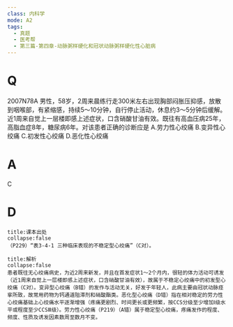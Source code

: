 ```yaml
---
class: 内科学
mode: A2
tags:
  - 真题
  - 医考帮
  - 第三篇-第四章-动脉粥样硬化和冠状动脉粥样硬化性心脏病
---
```


# Q
2007N78A 男性，58岁，2周来晨练行走300米左右出现胸部闷胀压抑感，放散到咽喉部，有紧缩感，持续5～10分钟，自行停止活动，休息约3～5分钟后缓解。近1周来自觉上一层楼即感上述症状，口含硝酸甘油有效。既往有高血压病25年，高脂血症8年，糖尿病6年。对该患者正确的诊断应是
A.劳力性心绞痛
B.变异性心绞痛
C.初发性心绞痛
D.恶化性心绞痛

# A
C
# D
```ad-note
title:课本出处
collapse:false
（P229）“表3-4-1 三种临床表现的不稳定型心绞痛”（C对）。
```

```ad-summary
title:解析
collapse:false
患者既往无心绞痛病史，为近2周来新发，并且在首发症状1～2个月内，很轻的体力活动可诱发（近1周来自觉上一层楼即感上述症状，口含硝酸甘油有效），故属于不稳定心绞痛中的初发型心绞痛（C对）。变异型心绞痛（B错）的发作与活动无关，好发于年轻人，此病主要由冠状动脉痉挛所致，故常用药物为钙通道阻滞剂和硝酸酯类。恶化型心绞痛（D错）指在相对稳定的劳力性心绞痛基础上心绞痛水平逐渐增强（疼痛更剧烈、时间更长或更频繁，按CCS分级至少增加Ⅰ级水平或程度至少CCSⅢ级）。劳力性心绞痛（P219）（A错）属于稳定型心绞痛，疼痛发作的程度、频度、性质及诱发因素数周至数月不变。
```

